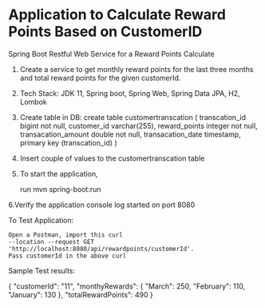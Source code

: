 # Application to Calculate Reward Points Based on CustomerID

Spring Boot Restful Web Service for a Reward Points Calculate

1.	Create a service to get monthly reward points for the last three months and total reward points for the given customerId.
2.	Tech Stack: JDK 11, Spring boot, Spring Web, Spring Data JPA, H2, Lombok
3.	Create table in DB: create table customertranscation (
       transcation_id bigint not null,
        customer_id varchar(255),
        reward_points integer not null,
        transacation_amount double not null,
        transacation_date timestamp,
        primary key (transcation_id)
    )
4. Insert couple of values to the customertranscation table
5. To start the application, 
	
	run mvn spring-boot:run
	
6.Verify the application console log started on port 8080

To Test Application:

	Open a Postman, import this curl 
	--location --request GET 'http://localhost:8080/api/rewardpoints/customerId'.
	Pass customerId in the above curl 
	
Sample Test results:

{
    "customerId": "11",
    "monthyRewards": {
        "March": 250,
        "February": 110,
        "January": 130
    },
    "totalRewardPoints": 490
}
